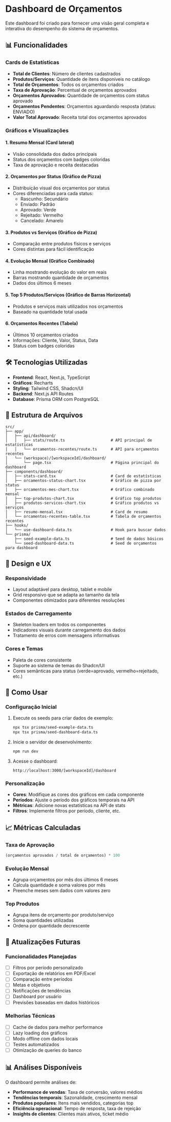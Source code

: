 # Dashboard de Orçamentos

Este dashboard foi criado para fornecer uma visão geral completa e interativa do desempenho do sistema de orçamentos.

## 📊 Funcionalidades

### Cards de Estatísticas
- **Total de Clientes**: Número de clientes cadastrados
- **Produtos/Serviços**: Quantidade de itens disponíveis no catálogo
- **Total de Orçamentos**: Todos os orçamentos criados
- **Taxa de Aprovação**: Percentual de orçamentos aprovados
- **Orçamentos Aprovados**: Quantidade de orçamentos com status aprovado
- **Orçamentos Pendentes**: Orçamentos aguardando resposta (status: ENVIADO)
- **Valor Total Aprovado**: Receita total dos orçamentos aprovados

### Gráficos e Visualizações

#### 1. **Resumo Mensal** (Card lateral)
- Visão consolidada dos dados principais
- Status dos orçamentos com badges coloridas
- Taxa de aprovação e receita destacadas

#### 2. **Orçamentos por Status** (Gráfico de Pizza)
- Distribuição visual dos orçamentos por status
- Cores diferenciadas para cada status:
  - Rascunho: Secundário
  - Enviado: Padrão  
  - Aprovado: Verde
  - Rejeitado: Vermelho
  - Cancelado: Amarelo

#### 3. **Produtos vs Serviços** (Gráfico de Pizza)
- Comparação entre produtos físicos e serviços
- Cores distintas para fácil identificação

#### 4. **Evolução Mensal** (Gráfico Combinado)
- Linha mostrando evolução do valor em reais
- Barras mostrando quantidade de orçamentos
- Dados dos últimos 6 meses

#### 5. **Top 5 Produtos/Serviços** (Gráfico de Barras Horizontal)
- Produtos e serviços mais utilizados nos orçamentos
- Baseado na quantidade total usada

#### 6. **Orçamentos Recentes** (Tabela)
- Últimos 10 orçamentos criados
- Informações: Cliente, Valor, Status, Data
- Status com badges coloridas

## 🛠 Tecnologias Utilizadas

- **Frontend**: React, Next.js, TypeScript
- **Gráficos**: Recharts
- **Styling**: Tailwind CSS, Shadcn/UI
- **Backend**: Next.js API Routes
- **Database**: Prisma ORM com PostgreSQL

## 📁 Estrutura de Arquivos

```
src/
├── app/
│   ├── api/dashboard/
│   │   ├── stats/route.ts                    # API principal de estatísticas
│   │   └── orcamentos-recentes/route.ts      # API para orçamentos recentes
│   └── (workspace)/[workspaceId]/dashboard/
│       └── page.tsx                          # Página principal do dashboard
├── components/dashboard/
│   ├── stats-card.tsx                        # Card de estatísticas
│   ├── orcamentos-status-chart.tsx           # Gráfico de pizza por status
│   ├── orcamentos-mes-chart.tsx              # Gráfico combinado mensal
│   ├── top-produtos-chart.tsx                # Gráfico top produtos
│   ├── produtos-servicos-chart.tsx           # Gráfico produtos vs serviços
│   ├── resumo-mensal.tsx                     # Card de resumo
│   └── orcamentos-recentes-table.tsx         # Tabela de orçamentos recentes
├── hooks/
│   └── use-dashboard-data.ts                 # Hook para buscar dados
└── prisma/
    ├── seed-example-data.ts                  # Seed de dados básicos
    └── seed-dashboard-data.ts                # Seed de orçamentos para dashboard
```

## 🎨 Design e UX

### Responsividade
- Layout adaptável para desktop, tablet e mobile
- Grid responsivo que se adapta ao tamanho da tela
- Componentes otimizados para diferentes resoluções

### Estados de Carregamento
- Skeleton loaders em todos os componentes
- Indicadores visuais durante carregamento dos dados
- Tratamento de erros com mensagens informativas

### Cores e Temas
- Paleta de cores consistente
- Suporte ao sistema de temas do Shadcn/UI
- Cores semânticas para status (verde=aprovado, vermelho=rejeitado, etc.)

## 🚀 Como Usar

### Configuração Inicial
1. Execute os seeds para criar dados de exemplo:
   ```bash
   npx tsx prisma/seed-example-data.ts
   npx tsx prisma/seed-dashboard-data.ts
   ```

2. Inicie o servidor de desenvolvimento:
   ```bash
   npm run dev
   ```

3. Acesse o dashboard:
   ```
   http://localhost:3000/[workspaceId]/dashboard
   ```

### Personalização
- **Cores**: Modifique as cores dos gráficos em cada componente
- **Períodos**: Ajuste o período dos gráficos temporais na API
- **Métricas**: Adicione novas estatísticas na API de stats
- **Filtros**: Implemente filtros por período, cliente, etc.

## 📈 Métricas Calculadas

### Taxa de Aprovação
```typescript
(orçamentos aprovados / total de orçamentos) * 100
```

### Evolução Mensal
- Agrupa orçamentos por mês dos últimos 6 meses
- Calcula quantidade e soma valores por mês
- Preenche meses sem dados com valores zero

### Top Produtos
- Agrupa itens de orçamento por produto/serviço
- Soma quantidades utilizadas
- Ordena por quantidade decrescente

## 🔄 Atualizações Futuras

### Funcionalidades Planejadas
- [ ] Filtros por período personalizado
- [ ] Exportação de relatórios em PDF/Excel
- [ ] Comparação entre períodos
- [ ] Metas e objetivos
- [ ] Notificações de tendências
- [ ] Dashboard por usuário
- [ ] Previsões baseadas em dados históricos

### Melhorias Técnicas
- [ ] Cache de dados para melhor performance
- [ ] Lazy loading dos gráficos
- [ ] Modo offline com dados locais
- [ ] Testes automatizados
- [ ] Otimização de queries do banco

## 📊 Análises Disponíveis

O dashboard permite análises de:
- **Performance de vendas**: Taxa de conversão, valores médios
- **Tendências temporais**: Sazonalidade, crescimento mensal
- **Produtos populares**: Itens mais vendidos, categorias top
- **Eficiência operacional**: Tempo de resposta, taxa de rejeição
- **Insights de clientes**: Clientes mais ativos, ticket médio
